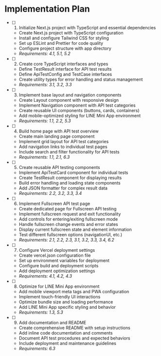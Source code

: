 # Implementation Plan

- [ ] 1. Initialize Next.js project with TypeScript and essential dependencies
  - Create Next.js project with TypeScript configuration
  - Install and configure Tailwind CSS for styling
  - Set up ESLint and Prettier for code quality
  - Configure project structure with app directory
  - _Requirements: 4.1, 5.1, 5.2_

- [ ] 2. Create core TypeScript interfaces and types
  - Define TestResult interface for API test results
  - Define ApiTestConfig and TestCase interfaces
  - Create utility types for error handling and status management
  - _Requirements: 3.1, 3.2, 3.3_

- [ ] 3. Implement base layout and navigation components
  - Create Layout component with responsive design
  - Implement Navigation component with API test categories
  - Create reusable UI components (buttons, cards, containers)
  - Add mobile-optimized styling for LINE Mini App environment
  - _Requirements: 1.1, 2.2, 5.3_

- [ ] 4. Build home page with API test overview
  - Create main landing page component
  - Implement grid layout for API test categories
  - Add navigation links to individual test pages
  - Include search and filter functionality for API tests
  - _Requirements: 1.1, 2.1, 6.3_

- [ ] 5. Create reusable API testing components
  - Implement ApiTestCard component for individual tests
  - Create TestResult component for displaying results
  - Build error handling and loading state components
  - Add JSON formatter for complex result data
  - _Requirements: 2.2, 3.2, 3.3, 3.4_

- [ ] 6. Implement Fullscreen API test page
  - Create dedicated page for Fullscreen API testing
  - Implement fullscreen request and exit functionality
  - Add controls for entering/exiting fullscreen mode
  - Handle fullscreen change events and error states
  - Display current fullscreen state and element information
  - Test different fullscreen options (navigationUI, etc.)
  - _Requirements: 2.1, 2.2, 2.3, 3.1, 3.2, 3.3, 3.4, 6.2_

- [ ] 7. Configure Vercel deployment settings
  - Create vercel.json configuration file
  - Set up environment variables for deployment
  - Configure build and deployment scripts
  - Add deployment optimization settings
  - _Requirements: 4.1, 4.2, 4.3_

- [ ] 8. Optimize for LINE Mini App environment
  - Add mobile viewport meta tags and PWA configuration
  - Implement touch-friendly UI interactions
  - Optimize bundle size and loading performance
  - Add LINE Mini App specific styling and behavior
  - _Requirements: 1.3, 5.3_

- [ ] 9. Add documentation and README
  - Create comprehensive README with setup instructions
  - Add inline code documentation and comments
  - Document API test procedures and expected behaviors
  - Include deployment and maintenance guidelines
  - _Requirements: 6.3_
